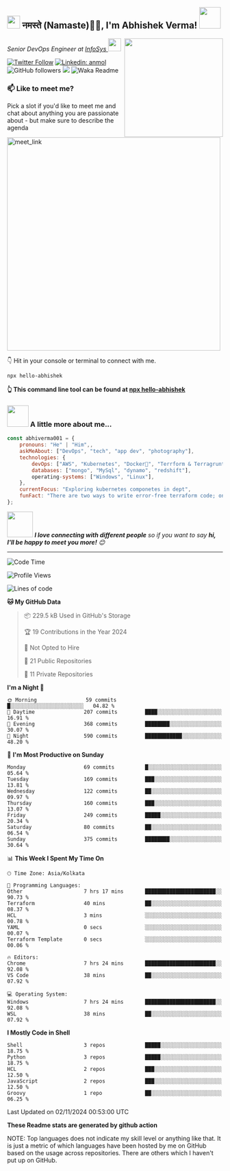 <h2><img src="https://emojis.slackmojis.com/emojis/images/1531849430/4246/blob-sunglasses.gif?1531849430" width="30"/> नमस्ते (Namaste)🙏🏻, I'm Abhishek Verma! <img src="https://media.giphy.com/media/12oufCB0MyZ1Go/giphy.gif" width="50"></h2>
<img align='right' src="https://media.giphy.com/media/M9gbBd9nbDrOTu1Mqx/giphy.gif" width="230">
<p><em>Senior DevOps Engineer at <a href="https://www.infosys.com/">InfoSys
</a><img src="https://media.giphy.com/media/WUlplcMpOCEmTGBtBW/giphy.gif" width="30"> 
</em></p>

[![Twitter Follow](https://img.shields.io/twitter/follow/misteranmol?label=Follow)](https://twitter.com/intent/follow?screen_name=AbAbhishekverma)
[![Linkedin: anmol](https://img.shields.io/badge/-abhishek-blue?style=flat-square&logo=Linkedin&logoColor=white&link=https://www.linkedin.com/in/abhiverma001/)](https://www.linkedin.com/in/abhiverma001/)
![GitHub followers](https://img.shields.io/github/followers/abhiverma001?label=Follow&style=social)
![](https://visitor-badge.glitch.me/badge?page_id=anmol098.anmol098)
![Waka Readme](https://wakatime.com/badge/user/d23527f0-66b1-4a3f-9db5-c346e05aefa5.svg)

### 📫 Like to meet me?

Pick a slot if you'd like to meet me and chat about anything you are passionate about - but make sure to describe the agenda

<a href="https://calendly.com/ab-abhishekverma096/30min" target="_blank"><img width="498" alt="meet_link" src="https://user-images.githubusercontent.com/15426564/144297439-f530f383-e73e-41e0-9914-a9b7d3f432e5.png"></a>

👇 Hit in your console or terminal to connect with me.

```bash
npx hello-abhishek
```
**👆 This command line tool can be found at [npx hello-abhishek](https://github.com/abhiverma001/introduction-npm-package)**

### <img src="https://media.giphy.com/media/VgCDAzcKvsR6OM0uWg/giphy.gif" width="50"> A little more about me...  

```javascript
const abhiverma001 = {
    pronouns: "He" | "Him",,
    askMeAbout: ["DevOps", "tech", "app dev", "photography"],
    technologies: {
        devOps: ["AWS", "Kubernetes", "Docker🐳", "Terrform & Terragrunt", "Bash-Scripting", "CI-CD", "GitHub-Action", "Jenkins", "Spinnaker", "Datadog/New-Relic", "CloudFlare/Route53", "Nginx"],
        databases: ["mongo", "MySql", "dynamo", "redshift"],
        operating-systems: ["Windows", "Linux"],
    },
    currentFocus: "Exploring kubernetes componetes in dept",
    funFact: "There are two ways to write error-free terraform code; only the third one works"
};
```

<img src="https://media.giphy.com/media/LnQjpWaON8nhr21vNW/giphy.gif" width="60"> <em><b>I love connecting with different people</b> so if you want to say <b>hi, I'll be happy to meet you more!</b> 😊</em>

---
<!--START_SECTION:waka-->
![Code Time](http://img.shields.io/badge/Code%20Time-307%20hrs%2029%20mins-blue)

![Profile Views](http://img.shields.io/badge/Profile%20Views-0-blue)

![Lines of code](https://img.shields.io/badge/From%20Hello%20World%20I%27ve%20Written-248.2%20thousand%20lines%20of%20code-blue)

**🐱 My GitHub Data** 

> 📦 229.5 kB Used in GitHub's Storage 
 > 
> 🏆 19 Contributions in the Year 2024
 > 
> 🚫 Not Opted to Hire
 > 
> 📜 21 Public Repositories 
 > 
> 🔑 11 Private Repositories 
 > 
**I'm a Night 🦉** 

```text
🌞 Morning                59 commits          █░░░░░░░░░░░░░░░░░░░░░░░░   04.82 % 
🌆 Daytime                207 commits         ████░░░░░░░░░░░░░░░░░░░░░   16.91 % 
🌃 Evening                368 commits         ████████░░░░░░░░░░░░░░░░░   30.07 % 
🌙 Night                  590 commits         ████████████░░░░░░░░░░░░░   48.20 % 
```
📅 **I'm Most Productive on Sunday** 

```text
Monday                   69 commits          █░░░░░░░░░░░░░░░░░░░░░░░░   05.64 % 
Tuesday                  169 commits         ███░░░░░░░░░░░░░░░░░░░░░░   13.81 % 
Wednesday                122 commits         ██░░░░░░░░░░░░░░░░░░░░░░░   09.97 % 
Thursday                 160 commits         ███░░░░░░░░░░░░░░░░░░░░░░   13.07 % 
Friday                   249 commits         █████░░░░░░░░░░░░░░░░░░░░   20.34 % 
Saturday                 80 commits          ██░░░░░░░░░░░░░░░░░░░░░░░   06.54 % 
Sunday                   375 commits         ████████░░░░░░░░░░░░░░░░░   30.64 % 
```


📊 **This Week I Spent My Time On** 

```text
🕑︎ Time Zone: Asia/Kolkata

💬 Programming Languages: 
Other                    7 hrs 17 mins       ███████████████████████░░   90.73 % 
Terraform                40 mins             ██░░░░░░░░░░░░░░░░░░░░░░░   08.37 % 
HCL                      3 mins              ░░░░░░░░░░░░░░░░░░░░░░░░░   00.78 % 
YAML                     0 secs              ░░░░░░░░░░░░░░░░░░░░░░░░░   00.07 % 
Terraform Template       0 secs              ░░░░░░░░░░░░░░░░░░░░░░░░░   00.06 % 

🔥 Editors: 
Chrome                   7 hrs 24 mins       ███████████████████████░░   92.08 % 
VS Code                  38 mins             ██░░░░░░░░░░░░░░░░░░░░░░░   07.92 % 

💻 Operating System: 
Windows                  7 hrs 24 mins       ███████████████████████░░   92.08 % 
WSL                      38 mins             ██░░░░░░░░░░░░░░░░░░░░░░░   07.92 % 
```

**I Mostly Code in Shell** 

```text
Shell                    3 repos             █████░░░░░░░░░░░░░░░░░░░░   18.75 % 
Python                   3 repos             █████░░░░░░░░░░░░░░░░░░░░   18.75 % 
HCL                      2 repos             ███░░░░░░░░░░░░░░░░░░░░░░   12.50 % 
JavaScript               2 repos             ███░░░░░░░░░░░░░░░░░░░░░░   12.50 % 
Groovy                   1 repo              ██░░░░░░░░░░░░░░░░░░░░░░░   06.25 % 
```




 Last Updated on 02/11/2024 00:53:00 UTC
<!--END_SECTION:waka-->

**These Readme stats are generated by github action**

NOTE: Top languages does not indicate my skill level or anything like that. It is just a metric of which languages have been hosted by me on GitHub based on the usage across repositories. There are others which I haven't put up on GitHub.
